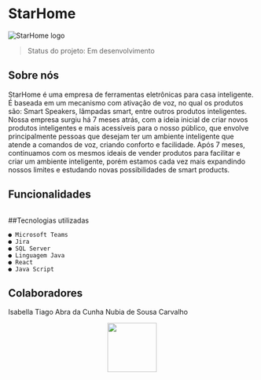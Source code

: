 # StarHome
![StarHome logo](https://user-images.githubusercontent.com/128197236/228922347-87e9a48c-b607-472e-98f5-3df09687fc55.jpeg)
> Status do projeto: Em desenvolvimento
## Sobre nós
StarHome é uma empresa de ferramentas eletrônicas para casa inteligente. É baseada em um mecanismo com ativação de voz, no qual os produtos são: Smart Speakers, lâmpadas smart, entre outros produtos inteligentes. Nossa empresa surgiu há 7 meses atrás, com a ideia inicial de criar novos produtos inteligentes e mais acessíveis para o nosso público, que envolve principalmente pessoas que desejam ter um ambiente inteligente que atende a comandos de voz, criando conforto e facilidade. Após 7 meses, continuamos com os mesmos ideais de vender produtos para facilitar e criar um ambiente inteligente, porém estamos cada vez mais expandindo nossos limites e estudando novas possibilidades de smart products.

## Funcionalidades
```
```


##Tecnologias utilizadas
```
● Microsoft Teams
● Jira
● SQL Server
● Linguagem Java
● React
● Java Script
```

## Colaboradores

Isabella Tiago Abra da Cunha
Nubia de Sousa Carvalho
<div align="center">
<img src="https://user-images.githubusercontent.com/128197236/228932437-4632d5e3-381a-441b-9d46-68386dcfaf3f.jpeg" width="100px" />
</div>


##

